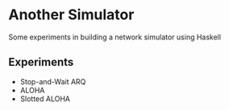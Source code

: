 # Another Simulator

Some experiments in building a network simulator using Haskell

## Experiments

  - Stop-and-Wait ARQ
  - ALOHA
  - Slotted ALOHA
